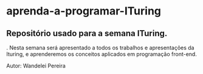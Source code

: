 # aprenda-a-programar-ITuring
## Repositório usado para a semana ITuring. 

. Nesta semana será apresentado a todos os trabalhos e apresentações da Ituring, e aprenderemos os conceitos aplicados em programação front-end. 

Autor: Wandelei Pereira
